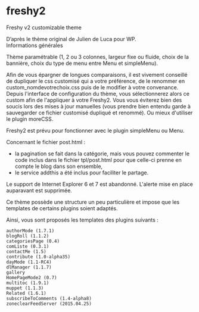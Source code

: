 # freshy2
Freshy v2 customizable theme

D’après le thème original de Julien de Luca pour WP.   
Informations générales

Thème paramétrable (1, 2 ou 3 colonnes, largeur fixe ou fluide, choix de la bannière, choix du type de menu entre Menu et simpleMenu).

Afin de vous épargner de longues comparaisons, il est vivement conseillé de dupliquer le css customisé qui a votre préférence, de le renommer en custom_nomdevotrechoix.css puis de le modifier à votre convenance. Depuis l'interface de configuration du thème, vous sélectionnerez alors ce custom afin de l'appliquer à votre Freshy2. Vous vous éviterez bien des soucis lors des mises à jour manuelles (vous prendre bien entendu garde à sauvegarder ce fichier customisé dupliqué et renommé). Ou mieux d'utiliser le plugin moreCSS.

Freshy2 est prévu pour fonctionner avec le plugin simpleMenu ou Menu.

Concernant le fichier post.html :

* la pagination se fait dans la catégorie, mais vous pouvez commenter le code inclus dans le fichier tpl/post.html pour que celle-ci prenne en compte le blog dans son ensemble,
* le service addthis a été inclus pour faciliter le partage.

Le support de Internet Explorer 6 et 7 est abandonné. L'alerte mise en place auparavant est supprimée.

Ce thème possède une structure un peu particulière et impose que les templates de certains plugins soient adaptés.

Ainsi, vous sont proposés les templates des plugins suivants :

    authorMode (1.7.1)
    blogRoll (1.1.2)
    categoriesPage (0.4)
    comListe (0.3.1)
    contactMe (1.5)
    contribute (1.0-alpha35)
    dayMode (1.1-RC4)
    dlManager (1.1.7)
    gallery
    HomePageMode2 (0.7)
    multitoc (1.9.1)
    muppet (1.1.3)
    Related (1.6.1)
    subscribeToComments (1.4-alpha8)
    zoneclearFeedServer (2015.04.25)

